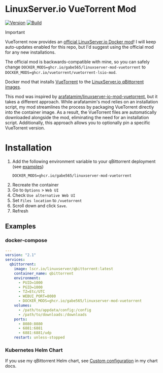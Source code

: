 # LinuxServer.io VueTorrent Mod

<!--renovate repo=WDaan/VueTorrent -->
[![Version](https://img.shields.io/badge/Version-v2.28.2-informational?style=flat)](https://github.com/gabe565/linuxserver-mod-vuetorrent/pkgs/container/linuxserver-mod-vuetorrent)
[![Build](https://github.com/gabe565/linuxserver-mod-vuetorrent/actions/workflows/build.yml/badge.svg)](https://github.com/gabe565/linuxserver-mod-vuetorrent/actions/workflows/build.yml)

> [!IMPORTANT]
> VueTorrent now provides an [official LinuxServer.io Docker mod](https://github.com/VueTorrent/VueTorrent/wiki/Installation#using-lsio-docker-mod)! I will keep auto-updates enabled for this repo, but I'd suggest using the official mod for any new installations.
>
> The official mod is backwards-compatible with mine, so you can safely change `DOCKER_MODS=ghcr.io/gabe565/linuxserver-mod-vuetorrent` to `DOCKER_MODS=ghcr.io/vuetorrent/vuetorrent-lsio-mod`.

Docker mod that installs [VueTorrent](https://github.com/WDaan/VueTorrent) to the [LinuxServer.io qBittorrent images](https://github.com/linuxserver/docker-qbittorrent).

This mod was inspired by [arafatamim/linuxserver-io-mod-vuetorrent](https://github.com/arafatamim/linuxserver-io-mod-vuetorrent), but it takes a different approach. While arafatamim's mod relies on an installation script, my mod streamlines the process by packaging VueTorrent directly into the container image. As a result, the VueTorrent files are automatically downloaded alongside the mod, eliminating the need for an installation script. Additionally, this approach allows you to optionally pin a specific VueTorrent version.

# Installation

1. Add the following environment variable to your qBittorrent deployment (see [examples](#examples))
    ```dotenv
    DOCKER_MODS=ghcr.io/gabe565/linuxserver-mod-vuetorrent
    ```
2. Recreate the container
3. Go to `Options` > `Web UI`
4. Check `Use alternative Web UI`
5. Set `Files location` to `/vuetorrent`
6. Scroll down and click `Save`.
7. Refresh

## Examples

### docker-compose

```yaml
---
version: "2.1"
services:
  qbittorrent:
    image: lscr.io/linuxserver/qbittorrent:latest
    container_name: qbittorrent
    environment:
      - PUID=1000
      - PGID=1000
      - TZ=Etc/UTC
      - WEBUI_PORT=8080
      - DOCKER_MODS=ghcr.io/gabe565/linuxserver-mod-vuetorrent
    volumes:
      - /path/to/appdata/config:/config
      - /path/to/downloads:/downloads
    ports:
      - 8080:8080
      - 6881:6881
      - 6881:6881/udp
    restart: unless-stopped
```

### Kubernetes Helm Chart

If you use my qBittorrent Helm chart, see [Custom configuration](https://github.com/gabe565/charts/tree/main/charts/qbittorrent#vuetorrent) in my chart docs.
